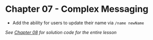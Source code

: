 # Chapter 07 - Complex Messaging

- Add the ability for users to update their name via `/name newName`


*See [Chapter 08](../08-End) for solution code for the entire lesson*
